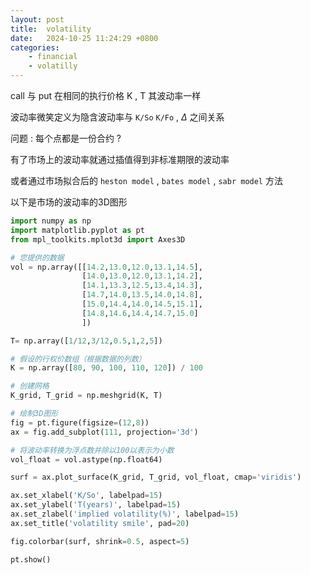 ```yaml
---
layout: post
title:  volatility 
date:   2024-10-25 11:24:29 +0800
categories: 
    - financial
    - volatilly
---
```


<script>
  MathJax = {
    tex: {
      inlineMath: [['$', '$'], ['\\(', '\\)']],
      displayMath: [['$$', '$$'], ['\\[', '\\]']]
    }
  };
</script>
<script src="https://cdn.jsdelivr.net/npm/mathjax@3/es5/tex-mml-chtml.js"></script>

call 与 put 在相同的执行价格 K , T 其波动率一样

波动率微笑定义为隐含波动率与 `K/So` `K/Fo` , $\Delta$ 之间关系

问题 : 每个点都是一份合约 ?

有了市场上的波动率就通过插值得到非标准期限的波动率

或者通过市场拟合后的 `heston model` , `bates model` , `sabr model` 方法

以下是市场的波动率的3D图形

```py
import numpy as np
import matplotlib.pyplot as pt
from mpl_toolkits.mplot3d import Axes3D

# 您提供的数据
vol = np.array([[14.2,13.0,12.0,13.1,14.5],
                [14.0,13.0,12.0,13.1,14.2],
                [14.1,13.3,12.5,13.4,14.3],
                [14.7,14.0,13.5,14.0,14.8],
                [15.0,14.4,14.0,14.5,15.1],
                [14.8,14.6,14.4,14.7,15.0]
                ])

T= np.array([1/12,3/12,0.5,1,2,5])

# 假设的行权价数组（根据数据的列数）
K = np.array([80, 90, 100, 110, 120]) / 100

# 创建网格
K_grid, T_grid = np.meshgrid(K, T)

# 绘制3D图形
fig = pt.figure(figsize=(12,8))
ax = fig.add_subplot(111, projection='3d')

# 将波动率转换为浮点数并除以100以表示为小数
vol_float = vol.astype(np.float64)

surf = ax.plot_surface(K_grid, T_grid, vol_float, cmap='viridis')

ax.set_xlabel('K/So', labelpad=15)
ax.set_ylabel('T(years)', labelpad=15)
ax.set_zlabel('implied volatility(%)', labelpad=15)
ax.set_title('volatility smile', pad=20)

fig.colorbar(surf, shrink=0.5, aspect=5)

pt.show()
```
